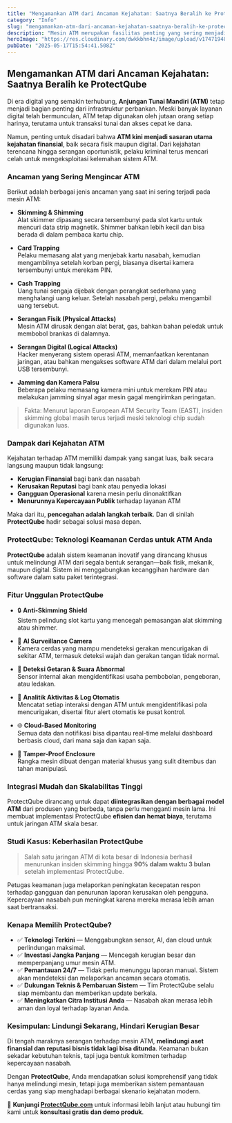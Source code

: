 ```yaml
---  
title: "Mengamankan ATM dari Ancaman Kejahatan: Saatnya Beralih ke ProtectQube"  
category: "Info"  
slug: "mengamankan-atm-dari-ancaman-kejahatan-saatnya-beralih-ke-protectqube"  
description: "Mesin ATM merupakan fasilitas penting yang sering menjadi target tindak kejahatan jika tidak diamankan dengan baik. Bagi Anda pemilik lokasi yang menyediakan ruang untuk ATM, penting untuk mengambil langkah-langkah keamanan guna melindungi aset ini. Berikut beberapa tips yang bisa diterapkan:"  
heroImage: "https://res.cloudinary.com/dwkkbhn4z/image/upload/v1747194830/atm-9590813_1280_11zon_xlxigx.png"  
pubDate: "2025-05-17T15:54:41.508Z"  
---
```



## Mengamankan ATM dari Ancaman Kejahatan: Saatnya Beralih ke ProtectQube

Di era digital yang semakin terhubung, **Anjungan Tunai Mandiri (ATM)** tetap menjadi bagian penting dari infrastruktur perbankan. Meski banyak layanan digital telah bermunculan, ATM tetap digunakan oleh jutaan orang setiap harinya, terutama untuk transaksi tunai dan akses cepat ke dana.


Namun, penting untuk disadari bahwa **ATM kini menjadi sasaran utama kejahatan finansial**, baik secara fisik maupun digital. Dari kejahatan terencana hingga serangan oportunistik, pelaku kriminal terus mencari celah untuk mengeksploitasi kelemahan sistem ATM.

### Ancaman yang Sering Mengincar ATM

Berikut adalah berbagai jenis ancaman yang saat ini sering terjadi pada mesin ATM:

- **Skimming & Shimming**  
  Alat skimmer dipasang secara tersembunyi pada slot kartu untuk mencuri data strip magnetik. Shimmer bahkan lebih kecil dan bisa berada di dalam pembaca kartu chip.

- **Card Trapping**  
  Pelaku memasang alat yang menjebak kartu nasabah, kemudian mengambilnya setelah korban pergi, biasanya disertai kamera tersembunyi untuk merekam PIN.

- **Cash Trapping**  
  Uang tunai sengaja dijebak dengan perangkat sederhana yang menghalangi uang keluar. Setelah nasabah pergi, pelaku mengambil uang tersebut.

- **Serangan Fisik (Physical Attacks)**  
  Mesin ATM dirusak dengan alat berat, gas, bahkan bahan peledak untuk membobol brankas di dalamnya.

- **Serangan Digital (Logical Attacks)**  
  Hacker menyerang sistem operasi ATM, memanfaatkan kerentanan jaringan, atau bahkan mengakses software ATM dari dalam melalui port USB tersembunyi.

- **Jamming dan Kamera Palsu**  
  Beberapa pelaku memasang kamera mini untuk merekam PIN atau melakukan jamming sinyal agar mesin gagal mengirimkan peringatan.

> Fakta: Menurut laporan European ATM Security Team (EAST), insiden skimming global masih terus terjadi meski teknologi chip sudah digunakan luas.



### Dampak dari Kejahatan ATM

Kejahatan terhadap ATM memiliki dampak yang sangat luas, baik secara langsung maupun tidak langsung:

- **Kerugian Finansial** bagi bank dan nasabah
- **Kerusakan Reputasi** bagi bank atau penyedia lokasi
- **Gangguan Operasional** karena mesin perlu dinonaktifkan
- **Menurunnya Kepercayaan Publik** terhadap layanan ATM

Maka dari itu, **pencegahan adalah langkah terbaik**. Dan di sinilah **ProtectQube** hadir sebagai solusi masa depan.



### ProtectQube: Teknologi Keamanan Cerdas untuk ATM Anda

**ProtectQube** adalah sistem keamanan inovatif yang dirancang khusus untuk melindungi ATM dari segala bentuk serangan—baik fisik, mekanik, maupun digital. Sistem ini menggabungkan kecanggihan hardware dan software dalam satu paket terintegrasi.

### Fitur Unggulan ProtectQube  

- 🔒 **Anti-Skimming Shield**  
  Sistem pelindung slot kartu yang mencegah pemasangan alat skimming atau shimmer.

- 🎥 **AI Surveillance Camera**  
  Kamera cerdas yang mampu mendeteksi gerakan mencurigakan di sekitar ATM, termasuk deteksi wajah dan gerakan tangan tidak normal.

- 🚨 **Deteksi Getaran & Suara Abnormal**  
  Sensor internal akan mengidentifikasi usaha pembobolan, pengeboran, atau ledakan.

- 🧠 **Analitik Aktivitas & Log Otomatis**  
  Mencatat setiap interaksi dengan ATM untuk mengidentifikasi pola mencurigakan, disertai fitur alert otomatis ke pusat kontrol.

- 🌐 **Cloud-Based Monitoring**  
  Semua data dan notifikasi bisa dipantau real-time melalui dashboard berbasis cloud, dari mana saja dan kapan saja.

- 🔐 **Tamper-Proof Enclosure**  
  Rangka mesin dibuat dengan material khusus yang sulit ditembus dan tahan manipulasi.


### Integrasi Mudah dan Skalabilitas Tinggi

ProtectQube dirancang untuk dapat **diintegrasikan dengan berbagai model ATM** dari produsen yang berbeda, tanpa perlu mengganti mesin lama. Ini membuat implementasi ProtectQube **efisien dan hemat biaya**, terutama untuk jaringan ATM skala besar.



### Studi Kasus: Keberhasilan ProtectQube

> Salah satu jaringan ATM di kota besar di Indonesia berhasil menurunkan insiden skimming hingga **90% dalam waktu 3 bulan** setelah implementasi ProtectQube.

Petugas keamanan juga melaporkan peningkatan kecepatan respon terhadap gangguan dan penurunan laporan kerusakan oleh pengguna. Kepercayaan nasabah pun meningkat karena mereka merasa lebih aman saat bertransaksi.


### Kenapa Memilih ProtectQube?

- ✅ **Teknologi Terkini** — Menggabungkan sensor, AI, dan cloud untuk perlindungan maksimal.
- ✅ **Investasi Jangka Panjang** — Mencegah kerugian besar dan memperpanjang umur mesin ATM.
- ✅ **Pemantauan 24/7** — Tidak perlu menunggu laporan manual. Sistem akan mendeteksi dan melaporkan ancaman secara otomatis.
- ✅ **Dukungan Teknis & Pembaruan Sistem** — Tim ProtectQube selalu siap membantu dan memberikan update berkala.
- ✅ **Meningkatkan Citra Institusi Anda** — Nasabah akan merasa lebih aman dan loyal terhadap layanan Anda.



### Kesimpulan: Lindungi Sekarang, Hindari Kerugian Besar

Di tengah maraknya serangan terhadap mesin ATM, **melindungi aset finansial dan reputasi bisnis tidak lagi bisa ditunda**. Keamanan bukan sekadar kebutuhan teknis, tapi juga bentuk komitmen terhadap kepercayaan nasabah.

Dengan **ProtectQube**, Anda mendapatkan solusi komprehensif yang tidak hanya melindungi mesin, tetapi juga memberikan sistem pemantauan cerdas yang siap menghadapi berbagai skenario kejahatan modern.



🔗 **Kunjungi [ProtectQube.com](#)** untuk informasi lebih lanjut atau hubungi tim kami untuk **konsultasi gratis dan demo produk**.



